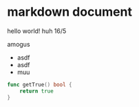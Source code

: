 # markdown document
hello world! huh 16/5

amogus 
 - asdf
 - asdf
 - muu

```go
func getTrue() bool {
    return true
}
```